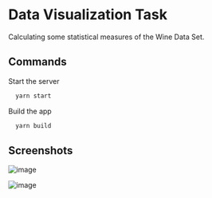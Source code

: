 
# Data Visualization Task


Calculating some statistical measures of the Wine Data Set.


## Commands

Start the server

```bash
  yarn start
```

Build the app

```bash
  yarn build
```



## Screenshots

![image](https://github.com/rakeshhxhrawat/Data-Visualization-Task/assets/100998702/9c9f9bfe-15e6-4573-9768-8e43e323b113)

![image](https://github.com/rakeshhxhrawat/Data-Visualization-Task/assets/100998702/7df0f4f6-d569-4732-b351-0e870e90cc77)
